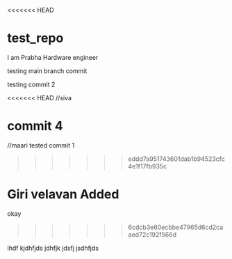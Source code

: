 <<<<<<< HEAD
# test_repo
I am Prabha 
Hardware engineer

testing main branch commit

testing commit 2

<<<<<<< HEAD
//siva 

commit 4
=======
//maari 
tested commit 1
>>>>>>> eddd7a951743601dab1b94523cfc4e1f17fb935c


Giri velavan Added
=======
okay
>>>>>>> 6cdcb3e60ecbbe47965d6cd2caaed72c192f566d

ihdf
kjdhfjds
jdhfjk
jdsfj
jsdhfjds